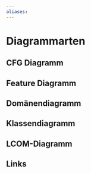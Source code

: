 ```yaml
---
aliases: 
---
```

# Diagrammarten 
## CFG Diagramm
## Feature Diagramm
## Domänendiagramm
## Klassendiagramm
## LCOM-Diagramm
## Links